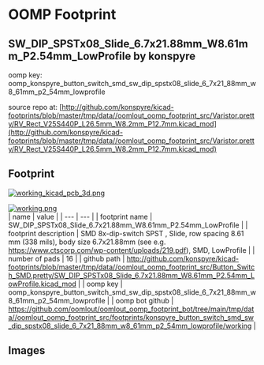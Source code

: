 # OOMP Footprint  
## SW_DIP_SPSTx08_Slide_6.7x21.88mm_W8.61mm_P2.54mm_LowProfile  by konspyre  
  
oomp key: oomp_konspyre_button_switch_smd_sw_dip_spstx08_slide_6_7x21_88mm_w8_61mm_p2_54mm_lowprofile  
  
source repo at: [http://github.com/konspyre/kicad-footprints/blob/master/tmp/data//oomlout_oomp_footprint_src/Varistor.pretty/RV_Rect_V25S440P_L26.5mm_W8.2mm_P12.7mm.kicad_mod](http://github.com/konspyre/kicad-footprints/blob/master/tmp/data//oomlout_oomp_footprint_src/Varistor.pretty/RV_Rect_V25S440P_L26.5mm_W8.2mm_P12.7mm.kicad_mod)  
## Footprint  
  
[![working_kicad_pcb_3d.png](working_kicad_pcb_3d_600.png)](working_kicad_pcb_3d.png)  
  
[![working.png](working_600.png)](working.png)  
| name | value | 
| --- | --- | 
| footprint name | SW_DIP_SPSTx08_Slide_6.7x21.88mm_W8.61mm_P2.54mm_LowProfile | 
| footprint description | SMD 8x-dip-switch SPST , Slide, row spacing 8.61 mm (338 mils), body size 6.7x21.88mm (see e.g. https://www.ctscorp.com/wp-content/uploads/219.pdf), SMD, LowProfile | 
| number of pads | 16 | 
| github path | http://github.com/konspyre/kicad-footprints/blob/master/tmp/data//oomlout_oomp_footprint_src/Button_Switch_SMD.pretty/SW_DIP_SPSTx08_Slide_6.7x21.88mm_W8.61mm_P2.54mm_LowProfile.kicad_mod | 
| oomp key | oomp_konspyre_button_switch_smd_sw_dip_spstx08_slide_6_7x21_88mm_w8_61mm_p2_54mm_lowprofile | 
| oomp bot github | https://github.com/oomlout/oomlout_oomp_footprint_bot/tree/main/tmp/data//oomlout_oomp_footprint_src/footprints/konspyre_button_switch_smd_sw_dip_spstx08_slide_6_7x21_88mm_w8_61mm_p2_54mm_lowprofile/working | 
## Images  
